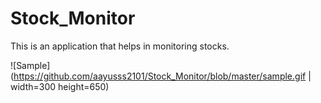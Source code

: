 # Stock_Monitor
This is an application that helps in monitoring stocks.

![Sample](https://github.com/aayusss2101/Stock_Monitor/blob/master/sample.gif | width=300 height=650)
